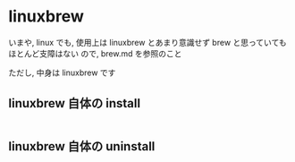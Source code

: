 
# linuxbrew

いまや, linux でも,
使用上は linuxbrew とあまり意識せず brew と思っていてもほとんど支障はない
ので, brew.md を参照のこと

ただし, 中身は linuxbrew です


## linuxbrew 自体の install

```
```


## linuxbrew 自体の uninstall

```
```



